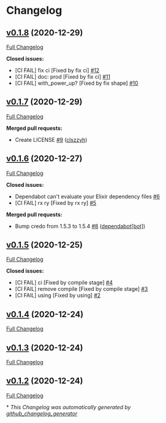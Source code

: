 # Changelog

## [v0.1.8](https://github.com/clszzyh/battle_city/tree/v0.1.8) (2020-12-29)

[Full Changelog](https://github.com/clszzyh/battle_city/compare/v0.1.7...v0.1.8)

**Closed issues:**

- \[CI FAIL\] fix ci \[Fixed by fix ci\] [\#12](https://github.com/clszzyh/battle_city/issues/12)
- \[CI FAIL\] doc: prod \[Fixed by fix ci\] [\#11](https://github.com/clszzyh/battle_city/issues/11)
- \[CI FAIL\] with\_power\_up? \[Fixed by fix shape\] [\#10](https://github.com/clszzyh/battle_city/issues/10)

## [v0.1.7](https://github.com/clszzyh/battle_city/tree/v0.1.7) (2020-12-29)

[Full Changelog](https://github.com/clszzyh/battle_city/compare/v0.1.6...v0.1.7)

**Merged pull requests:**

- Create LICENSE [\#9](https://github.com/clszzyh/battle_city/pull/9) ([clszzyh](https://github.com/clszzyh))

## [v0.1.6](https://github.com/clszzyh/battle_city/tree/v0.1.6) (2020-12-27)

[Full Changelog](https://github.com/clszzyh/battle_city/compare/v0.1.5...v0.1.6)

**Closed issues:**

- Dependabot can't evaluate your Elixir dependency files [\#6](https://github.com/clszzyh/battle_city/issues/6)
- \[CI FAIL\] rx ry \[Fixed by rx ry\] [\#5](https://github.com/clszzyh/battle_city/issues/5)

**Merged pull requests:**

- Bump credo from 1.5.3 to 1.5.4 [\#8](https://github.com/clszzyh/battle_city/pull/8) ([dependabot[bot]](https://github.com/apps/dependabot))

## [v0.1.5](https://github.com/clszzyh/battle_city/tree/v0.1.5) (2020-12-25)

[Full Changelog](https://github.com/clszzyh/battle_city/compare/v0.1.4...v0.1.5)

**Closed issues:**

- \[CI FAIL\] ci \[Fixed by compile stage\] [\#4](https://github.com/clszzyh/battle_city/issues/4)
- \[CI FAIL\] remove compile \[Fixed by compile stage\] [\#3](https://github.com/clszzyh/battle_city/issues/3)
- \[CI FAIL\] using \[Fixed by using\] [\#2](https://github.com/clszzyh/battle_city/issues/2)

## [v0.1.4](https://github.com/clszzyh/battle_city/tree/v0.1.4) (2020-12-24)

[Full Changelog](https://github.com/clszzyh/battle_city/compare/v0.1.3...v0.1.4)

## [v0.1.3](https://github.com/clszzyh/battle_city/tree/v0.1.3) (2020-12-24)

[Full Changelog](https://github.com/clszzyh/battle_city/compare/v0.1.2...v0.1.3)

## [v0.1.2](https://github.com/clszzyh/battle_city/tree/v0.1.2) (2020-12-24)

[Full Changelog](https://github.com/clszzyh/battle_city/compare/0f74c3463e919820872f018fbe230c9567043163...v0.1.2)



\* *This Changelog was automatically generated by [github_changelog_generator](https://github.com/github-changelog-generator/github-changelog-generator)*
